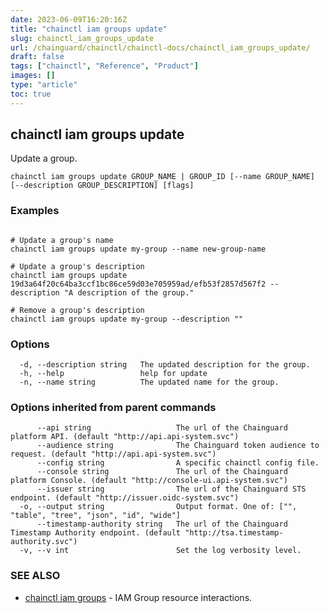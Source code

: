 ```yaml
---
date: 2023-06-09T16:20:16Z
title: "chainctl iam groups update"
slug: chainctl_iam_groups_update
url: /chainguard/chainctl/chainctl-docs/chainctl_iam_groups_update/
draft: false
tags: ["chainctl", "Reference", "Product"]
images: []
type: "article"
toc: true
---
```

## chainctl iam groups update

Update a group.

```
chainctl iam groups update GROUP_NAME | GROUP_ID [--name GROUP_NAME] [--description GROUP_DESCRIPTION] [flags]
```

### Examples

```

# Update a group's name
chainctl iam groups update my-group --name new-group-name

# Update a group's description
chainctl iam groups update 19d3a64f20c64ba3ccf1bc86ce59d03e705959ad/efb53f2857d567f2 --description "A description of the group."

# Remove a group's description
chainctl iam groups update my-group --description ""
```

### Options

```
  -d, --description string   The updated description for the group.
  -h, --help                 help for update
  -n, --name string          The updated name for the group.
```

### Options inherited from parent commands

```
      --api string                   The url of the Chainguard platform API. (default "http://api.api-system.svc")
      --audience string              The Chainguard token audience to request. (default "http://api.api-system.svc")
      --config string                A specific chainctl config file.
      --console string               The url of the Chainguard platform Console. (default "http://console-ui.api-system.svc")
      --issuer string                The url of the Chainguard STS endpoint. (default "http://issuer.oidc-system.svc")
  -o, --output string                Output format. One of: ["", "table", "tree", "json", "id", "wide"]
      --timestamp-authority string   The url of the Chainguard Timestamp Authority endpoint. (default "http://tsa.timestamp-authority.svc")
  -v, --v int                        Set the log verbosity level.
```

### SEE ALSO

* [chainctl iam groups](/chainguard/chainctl/chainctl-docs/chainctl_iam_groups/)	 - IAM Group resource interactions.


